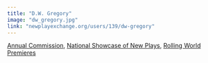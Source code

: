 ```yaml
---
title: "D.W. Gregory"
image: "dw_gregory.jpg"
link: "newplayexchange.org/users/139/dw-gregory"
---
```


[Annual Commission](/programs/commissions), [National Showcase of New Plays](/programs/national-showcase-of-new-plays), [Rolling World Premieres](/programs/rolling-world-premieres)
